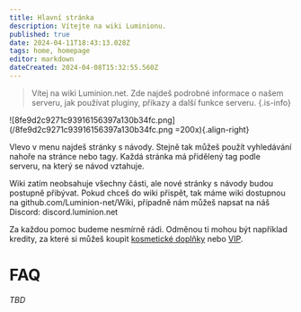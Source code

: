 ```yaml
---
title: Hlavní stránka
description: Vítejte na wiki Luminionu.
published: true
date: 2024-04-11T18:43:13.028Z
tags: home, homepage
editor: markdown
dateCreated: 2024-04-08T15:32:55.560Z
---
```


> Vítej na wiki Luminion.net. Zde najdeš podrobné informace o našem serveru, jak používat pluginy, příkazy a další funkce serveru.
{.is-info}

![8fe9d2c9271c93916156397a130b34fc.png](/8fe9d2c9271c93916156397a130b34fc.png =200x){.align-right}

Vlevo v menu najdeš stránky s návody. Stejně tak můžeš použít vyhledávání nahoře na stránce nebo tagy. Každá stránka má přidělený tag podle serveru, na který se návod vztahuje.

Wiki zatím neobsahuje všechny části, ale nové stránky s návody budou postupně přibývat. Pokud chceš do wiki přispět, tak máme wiki dostupnou na github.com/Luminion-net/Wiki, případně nám můžeš napsat na náš Discord: discord.luminion.net

Za každou pomoc budeme nesmírně rádi. Odměnou ti mohou být například kredity, za které si můžeš koupit [kosmetické doplňky](/kosmeticke-doplnky) nebo [VIP](/vip).

# FAQ
*TBD*